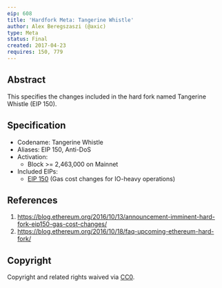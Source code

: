 ```yaml
---
eip: 608
title: 'Hardfork Meta: Tangerine Whistle'
author: Alex Beregszaszi (@axic)
type: Meta
status: Final
created: 2017-04-23
requires: 150, 779
---
```


## Abstract

This specifies the changes included in the hard fork named Tangerine Whistle (EIP 150).

## Specification

- Codename: Tangerine Whistle
- Aliases: EIP 150, Anti-DoS
- Activation:
  - Block >= 2,463,000 on Mainnet
- Included EIPs:
  - [EIP 150](https://github.com/ethereum/EIPs/blob/master/EIPS/eip-150.md) (Gas cost changes for IO-heavy operations)

## References

1. https://blog.ethereum.org/2016/10/13/announcement-imminent-hard-fork-eip150-gas-cost-changes/
2. https://blog.ethereum.org/2016/10/18/faq-upcoming-ethereum-hard-fork/

## Copyright

Copyright and related rights waived via [CC0](https://creativecommons.org/publicdomain/zero/1.0/).
